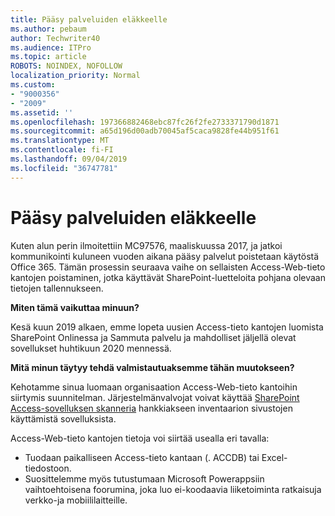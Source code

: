 ```yaml
---
title: Pääsy palveluiden eläkkeelle
ms.author: pebaum
author: Techwriter40
ms.audience: ITPro
ms.topic: article
ROBOTS: NOINDEX, NOFOLLOW
localization_priority: Normal
ms.custom:
- "9000356"
- "2009"
ms.assetid: ''
ms.openlocfilehash: 197366882468ebc87fc26f2fe2733371790d1871
ms.sourcegitcommit: a65d196d00adb70045af5caca9828fe44b951f61
ms.translationtype: MT
ms.contentlocale: fi-FI
ms.lasthandoff: 09/04/2019
ms.locfileid: "36747781"
---
```

# <a name="access-services-retirement"></a>Pääsy palveluiden eläkkeelle

Kuten alun perin ilmoitettiin MC97576, maaliskuussa 2017, ja jatkoi kommunikointi kuluneen vuoden aikana pääsy palvelut poistetaan käytöstä Office 365. Tämän prosessin seuraava vaihe on sellaisten Access-Web-tieto kantojen poistaminen, jotka käyttävät SharePoint-luetteloita pohjana olevaan tietojen tallennukseen.

**Miten tämä vaikuttaa minuun?**

Kesä kuun 2019 alkaen, emme lopeta uusien Access-tieto kantojen luomista SharePoint Onlinessa ja Sammuta palvelu ja mahdolliset jäljellä olevat sovellukset huhtikuun 2020 mennessä.

**Mitä minun täytyy tehdä valmistautuaksemme tähän muutokseen?**

Kehotamme sinua luomaan organisaation Access-Web-tieto kantoihin siirtymis suunnitelman. Järjestelmänvalvojat voivat käyttää [SharePoint Access-sovelluksen skanneria](https://github.com/SharePoint/PnP-Tools/tree/master/Solutions/SharePoint.AccessApp.Scanner) hankkiakseen inventaarion sivustojen käyttämistä sovelluksista.

Access-Web-tieto kantojen tietoja voi siirtää usealla eri tavalla:

- Tuodaan paikalliseen Access-tieto kantaan (. ACCDB) tai Excel-tiedostoon.
- Suosittelemme myös tutustumaan Microsoft Powerappsiin vaihtoehtoisena foorumina, joka luo ei-koodaavia liiketoiminta ratkaisuja verkko-ja mobiililaitteille.